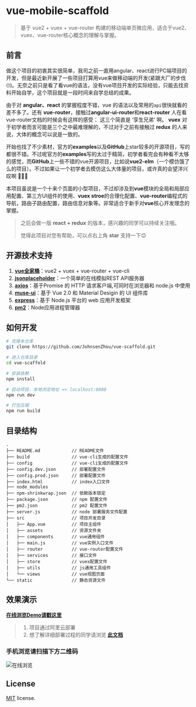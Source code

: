 # vue-mobile-scaffold



> 基于 vue2 + vuex + vue-router 构建的移动端单页微应用，适合于vue2、vuex、vue-router核心概念的理解与掌握。

## 前言
做这个项目的初衷其实很简单，我司之前一直用angular、react进行PC端项目的开发，但是最近新开展了一些项目打算用vue来做移动端的开发(紧跟大厂的步伐🙄)。无奈之前只是看了看vue的语法，没有vue项目开发的实际经验，只能去找资料开始自学，这个项目就是一段时间来自学总结的成果。

由于对 **angular、react** 的掌握程度不错，vue 的语法以及常用的`api`很快就看的差不多了。还有 **vue-router**，接触过**angular-ui-router**和**react-router** 人在看vue-router文档的时候会有这样的感受： 这三个简直是 ‘孪生兄弟’ 啊。 **vuex** 对于初学者而言可能是三个之中最难理解的，不过对于之前有接触过 **redux** 的人来说，大体的概念可以说是一致的。

开始也找了不少素材，官方的**examples**以及**GitHub**上star较多的开源项目，写的都很不错。不过呢官方的**examples**写的太过于精简，初学者看完会有种看不太够的感觉，而**GitHub**上一些不错的vue开源项目，比如说**vue2-elm**（一个模仿饿了么的项目）。不过如果让一个初学者去模仿这么大体量的项目，或许真的会望洋兴叹啊 🌊🌊🌊

本项目虽说是一个十来个页面的小型项目，不过却涉及到**vue**模块的全局和局部应用配置、第三方UI组件的使用、**vuex stroe**的合理化配置、**vue-router**编程式的导航，路由子路由配置，路由信息对象等。非常适合于新手对**vue**核心开发理念的掌握。
> 之后会做一版 **react + redux** 的版本，感兴趣的同学可以持续关注哦。
> 
> 觉得此项目对您有帮助，可以点右上角 **star** 支持一下😊


## 开源技术支持

1. **[vue全家桶](https://cn.vuejs.org/)**：vue2 + vuex + vue-router + vue-cli
2. **[jsonplaceholder](http://jsonplaceholder.typicode.com)**：一个简单的在线模拟REST API服务器
3. **[axios](https://github.com/mzabriskie/axios)**：基于Promise 的 HTTP 请求客户端,可同时在浏览器和 node.js 中使用
4. **[muse-ui](https://museui.github.io/)**：基于 Vue 2.0 和 Material Desigin 的 UI 组件库
5. **[express](http://www.expressjs.com.cn/)**：基于 Node.js 平台的 web 应用开发框架
6. **[pm2](http://pm2.keymetrics.io/)**：Node应用进程管理器

## 如何开发

``` bash
# 克隆本仓库
git clone https://github.com/JohnsenZhou/vue-scaffold.git

# 进入仓库目录
cd vue-scaffold

# 安装依赖
npm install

# 启动项目，本地浏览地址 => localhost:8080
npm run dev

# 打包压缩
npm run build

```

## 目录结构
```
.
├── README.md            // README文件
├── build                // vue-cli生成的配置文件
├── config               // vue-cli生成的配置文件
├── config.dev.json      // 部署配置文件
├── config.prod.json     // 部署配置文件
├── index.html           // index入口文件
├── node_modules         
├── npm-shrinkwrap.json  // 依赖版本锁定
├── package.json         // npm 配置文件
├── pm2.json             // pm2 配置文件
├── server.js            // node 部署服务文件配置
├── src                  // 项目开发目录
│   ├── App.vue          // 项目主组件
│   ├── assets           // 资源文件夹
│   ├── components       // vue通用组件
│   ├── main.js          // vue实例入口文件
│   ├── router           // vue-router配置文件
│   ├── services         // 接口文件
│   ├── store            // vuex配置文件
│   ├── utils            // js通用工具组件
│   └── views            // vue视图页面
└── static               // 静态资源文件

```

## 效果演示

[**在线浏览Demo请戳这里**](http://47.94.102.32:8001)

>1. 项目通过阿里云部署
>1. 想了解详细部署过程的同学请浏览 [**此文档**](https://github.com/JohnsenZhou/NodeApp-Deploy)


### 手机浏览请扫描下方二维码

![在线浏览](https://raw.githubusercontent.com/JohnsenZhou/NodeApp-Deploy/img/qrcode.png)

## License
[MIT](https://github.com/epicmaxco/vuestic-admin/blob/master/LICENSE) license.
